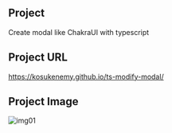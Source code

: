
## Project
Create modal like ChakraUI with typescript

## Project URL
https://kosukenemy.github.io/ts-modify-modal/

## Project Image
![img01](https://user-images.githubusercontent.com/61720779/141644339-73e55778-1126-41b8-9cb5-61951e36083c.png)
